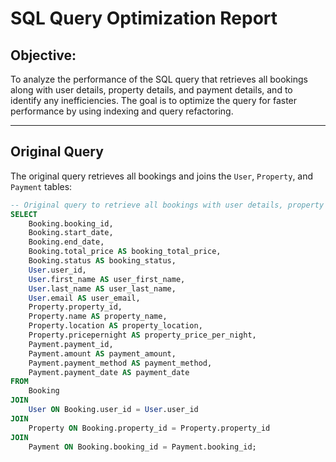 # SQL Query Optimization Report

## Objective:
To analyze the performance of the SQL query that retrieves all bookings along with user details, property details, and payment details, and to identify any inefficiencies. The goal is to optimize the query for faster performance by using indexing and query refactoring.

---

## Original Query

The original query retrieves all bookings and joins the `User`, `Property`, and `Payment` tables:

```sql
-- Original query to retrieve all bookings with user details, property details, and payment details
SELECT 
    Booking.booking_id,
    Booking.start_date,
    Booking.end_date,
    Booking.total_price AS booking_total_price,
    Booking.status AS booking_status,
    User.user_id,
    User.first_name AS user_first_name,
    User.last_name AS user_last_name,
    User.email AS user_email,
    Property.property_id,
    Property.name AS property_name,
    Property.location AS property_location,
    Property.pricepernight AS property_price_per_night,
    Payment.payment_id,
    Payment.amount AS payment_amount,
    Payment.payment_method AS payment_method,
    Payment.payment_date AS payment_date
FROM 
    Booking
JOIN 
    User ON Booking.user_id = User.user_id
JOIN 
    Property ON Booking.property_id = Property.property_id
JOIN 
    Payment ON Booking.booking_id = Payment.booking_id;
